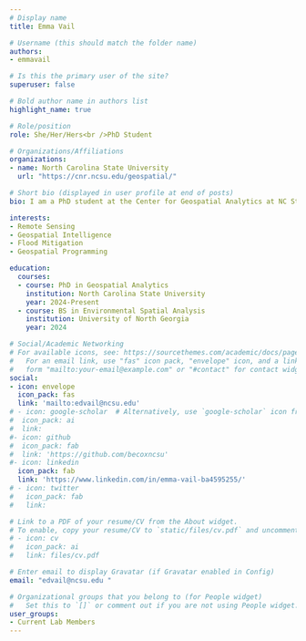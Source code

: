 ```yaml
---
# Display name
title: Emma Vail

# Username (this should match the folder name)
authors:
- emmavail

# Is this the primary user of the site?
superuser: false

# Bold author name in authors list
highlight_name: true

# Role/position
role: She/Her/Hers<br />PhD Student

# Organizations/Affiliations
organizations:
- name: North Carolina State University
  url: "https://cnr.ncsu.edu/geospatial/"

# Short bio (displayed in user profile at end of posts)
bio: I am a PhD student at the Center for Geospatial Analytics at NC State. My primary experience is in hydrology-based remote sensing and development work.

interests:
- Remote Sensing
- Geospatial Intelligence
- Flood Mitigation
- Geospatial Programming

education:
  courses:
  - course: PhD in Geospatial Analytics
    institution: North Carolina State University
    year: 2024-Present
  - course: BS in Environmental Spatial Analysis
    institution: University of North Georgia
    year: 2024

# Social/Academic Networking
# For available icons, see: https://sourcethemes.com/academic/docs/page-builder/#icons
#   For an email link, use "fas" icon pack, "envelope" icon, and a link in the
#   form "mailto:your-email@example.com" or "#contact" for contact widget.
social:
- icon: envelope
  icon_pack: fas
  link: 'mailto:edvail@ncsu.edu' 
# - icon: google-scholar  # Alternatively, use `google-scholar` icon from `ai` icon pack
#  icon_pack: ai
#  link: 
#- icon: github
#  icon_pack: fab
#  link: 'https://github.com/becoxncsu'
#- icon: linkedin
  icon_pack: fab
  link: 'https://www.linkedin.com/in/emma-vail-ba4595255/'
# - icon: twitter
#   icon_pack: fab
#   link:

# Link to a PDF of your resume/CV from the About widget.
# To enable, copy your resume/CV to `static/files/cv.pdf` and uncomment the lines below.
# - icon: cv
#   icon_pack: ai
#   link: files/cv.pdf

# Enter email to display Gravatar (if Gravatar enabled in Config)
email: "edvail@ncsu.edu "

# Organizational groups that you belong to (for People widget)
#   Set this to `[]` or comment out if you are not using People widget.
user_groups:
- Current Lab Members
---
```


